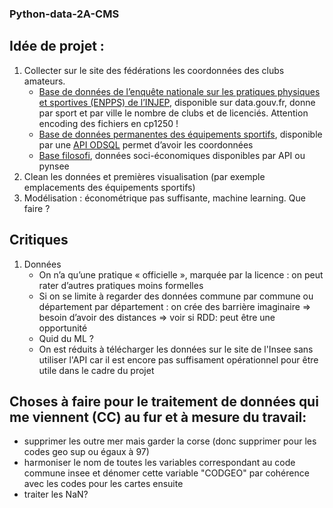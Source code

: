 ### Python-data-2A-CMS
## Idée de projet :
1. Collecter sur le site des fédérations les coordonnées des clubs amateurs.
    - [Base de données de l’enquête nationale sur les pratiques physiques et sportives (ENPPS) de l’INJEP](https://www.data.gouv.fr/fr/datasets/donnees-geocodees-issues-du-recensement-des-licences-et-clubs-aupres-des-federations-sportives-agreees-par-le-ministere-charge-des-sports/), disponible sur data.gouv.fr, donne par sport et par ville le nombre de clubs et de licenciés. Attention encoding des fichiers en cp1250 !
    - [Base de données permanentes des équipements sportifs](https://equipements.sports.gouv.fr/api/v2/console), disponible par une [API ODSQL](https://help.opendatasoft.com/apis/ods-explore-v2/#section/Opendatasoft-Query-Language-(ODSQL)/Language-elements) permet d’avoir les coordonnées
    - [Base filosofi](https://www.insee.fr/fr/metadonnees/source/serie/s1172), données soci-économiques disponibles par API ou pynsee
2. Clean les données et premières visualisation (par exemple emplacements des équipements sportifs)
3. Modélisation : économétrique pas suffisante, machine learning. Que faire ?
    
## Critiques
1. Données
    - On n’a qu’une pratique « officielle », marquée par la licence : on peut rater d’autres pratiques moins formelles  
    - Si on se limite à regarder des données commune par commune ou département par département : on crée des barrière imaginaire => besoin d’avoir des distances => voir si RDD: peut être une opportunité
    - Quid du ML ? 
    - On est réduits à télécharger les données sur le site de l'Insee sans utiliser l'API car il est encore pas suffisament opérationnel pour être utile dans le cadre du projet  

## Choses à faire pour le traitement de données qui me viennent (CC) au fur et à mesure du travail: 

- supprimer les outre mer mais garder la corse (donc supprimer pour les codes geo sup ou égaux à 97)
- harmoniser le nom de toutes les variables correspondant au code commune insee et dénomer cette variable "CODGEO" par cohérence avec les codes pour les cartes ensuite
- traiter les NaN?
